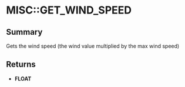 # MISC::GET_WIND_SPEED

## Summary
Gets the wind speed (the wind value multiplied by the max wind speed)

## Returns
* **FLOAT**